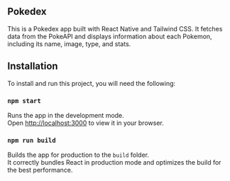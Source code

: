 ## Pokedex
This is a Pokedex app built with React Native and Tailwind CSS. It fetches data from the PokeAPI and displays information about each Pokemon, including its name, image, type, and stats.

## Installation
To install and run this project, you will need the following:

### `npm start`

Runs the app in the development mode.\
Open [http://localhost:3000](http://localhost:3000) to view it in your browser.

### `npm run build`

Builds the app for production to the `build` folder.\
It correctly bundles React in production mode and optimizes the build for the best performance.
